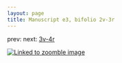 ```yaml
---
layout: page
title: Manuscript e3, bifolio 2v-3r
---
```


prev: [](..//) next: [3v-4r](../3v-4r/)



[![Linked to zoomble image](http://www.homermultitext.org/iipsrv?IIIF=/project/homer/pyramidal/deepzoom/hmt/e3bifolio/v1/E3_2v_3r.tif/full/2000,/0/default.jpg)](http://www.homermultitext.org/ict2/?urn=urn:cite2:hmt:e3bifolio.v1:E3_2v_3r)

